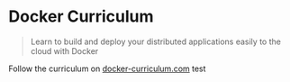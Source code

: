 Docker Curriculum
===

> Learn to build and deploy your distributed applications easily to the cloud with Docker

Follow the curriculum on [docker-curriculum.com](https://docker-curriculum.com/)
test
